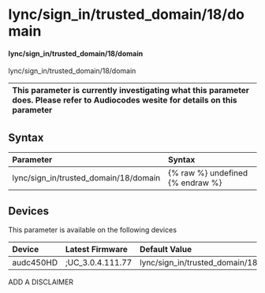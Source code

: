 ﻿---
description: lync/sign_in/trusted_domain/18/domain
search: false
---

# lync/sign_in/trusted_domain/18/domain

#### lync/sign_in/trusted_domain/18/domain

lync/sign_in/trusted_domain/18/domain


| This parameter is currently investigating what this parameter does. Please refer to Audiocodes wesite for details on this parameter | 
| :--- |

## Syntax
| Parameter | Syntax |
| :--- | :--- |
|lync/sign_in/trusted_domain/18/domain | {% raw %} undefined {% endraw %}|

## Devices
This parameter is available on the following devices

| Device | Latest Firmware | Default Value |
|:---|:---|:---|
| audc450HD | ;UC_3.0.4.111.77 | lync/sign_in/trusted_domain/18/domain= 

ADD A DISCLAIMER
